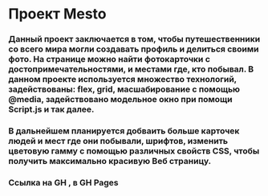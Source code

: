 # Проект **Mesto**

### Данный проект заключается в том, чтобы путешественники со всего мира могли создавать профиль и делиться своими фото. На странице можно найти фотокарточки с достопримечательностями, и местами где, кто побывал. В данном проекте используется множество технологий, задействованы: flex, grid, масшабирование с помощью @media, задействовано модельное окно при помощи Script.js и так далее.
### В дальнейшем планируется добваить больше карточек людей и мест где они побывали, шрифтов, изменить цветовую гамму с помощью различных свойств CSS, чтобы получить максимально красивую Веб страницу.
### Ссылка на GH , в GH Pages 

